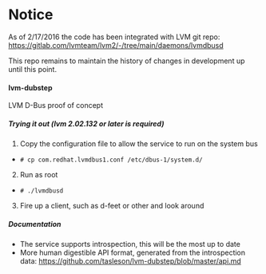 Notice
=========
As of 2/17/2016 the code has been integrated with LVM git repo:
https://gitlab.com/lvmteam/lvm2/-/tree/main/daemons/lvmdbusd

This repo remains to maintain the history of changes in development up until this point.

#### lvm-dubstep

LVM D-Bus proof of concept


##### Trying it out (lvm 2.02.132 or later is required)
1. Copy the configuration file to allow the service to run on the system bus
  * `# cp com.redhat.lvmdbus1.conf /etc/dbus-1/system.d/`
2. Run as root
  * `# ./lvmdbusd`
3. Fire up a client, such as d-feet or other and look around

##### Documentation
* The service supports introspection, this will be the most up to date
* More human digestible API format, generated from the introspection data: https://github.com/tasleson/lvm-dubstep/blob/master/api.md
